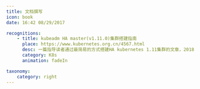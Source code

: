 ```yaml
---
title: 文档撰写
icon: book
date: 16:42 08/29/2017

recognitions:
    - title: kubeadm HA master(v1.11.0)集群搭建指南
      place: https://www.kubernetes.org.cn/4567.html
      desc: 一篇指导读者通过最简易的方式搭建HA kubernetes 1.11集群的文章，2018/09/26入选社区日推文章
      category: K8s
      animation: fadeIn

taxonomy:
    category: right
---
```


